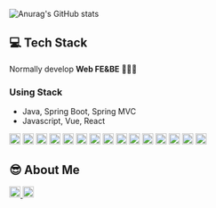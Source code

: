 ![Anurag's GitHub stats](https://github-readme-stats.vercel.app/api?username=yule93&show_icons=true&theme=radical)

## 💻 Tech Stack

Normally develop **Web FE&BE** 🧑🏻‍💻

### Using Stack
- Java, Spring Boot, Spring MVC
- Javascript, Vue, React


<img src="https://img.shields.io/badge/JAVA-007396?style=for-the-badge&logo=java&logoColor=white" height="20px"> <img src="https://img.shields.io/badge/Spring-6DB33F?style=for-the-badge&logo=Spring&logoColor=white" height="20px"> <img src="https://img.shields.io/badge/oracle-F80000?style=for-the-badge&logo=oracle&logoColor=white" height="20px">
<img src="https://img.shields.io/badge/mysql-4479A1?style=for-the-badge&logo=mysql&logoColor=white" height="20px">
<img src="https://img.shields.io/badge/javascript-F7DF1E?style=for-the-badge&logo=javascript&logoColor=black" height="20px">
<img src="https://img.shields.io/badge/jquery-0769AD?style=for-the-badge&logo=jquery&logoColor=white" height="20px">
<img src="https://img.shields.io/badge/react-61DAFB?style=for-the-badge&logo=react&logoColor=black" height="20px">
<img src="https://img.shields.io/badge/vue.js-4FC08D?style=for-the-badge&logo=vue.js&logoColor=white" height="20px">
<img src="https://img.shields.io/badge/html-E34F26?style=for-the-badge&logo=html5&logoColor=white" height="20px">
<img src="https://img.shields.io/badge/css-1572B6?style=for-the-badge&logo=css3&logoColor=white" height="20px">
<img src="https://img.shields.io/badge/bootstrap-7952B3?style=for-the-badge&logo=bootstrap&logoColor=white" height="20px">
<img src="https://img.shields.io/badge/github-181717?style=for-the-badge&logo=github&logoColor=white" height="20px">
<img src="https://img.shields.io/badge/linux-FCC624?style=for-the-badge&logo=linux&logoColor=black" height="20px">
<img src="https://img.shields.io/badge/aws-232F3E?style=for-the-badge&logo=aws&logoColor=white" height="20px">
<img src="https://img.shields.io/badge/apache tomcat-F8DC75?style=for-the-badge&logo=apachetomcat&logoColor=white" height="20px">


## 😎 About Me
<a href = "https://checker-belly-21c.notion.site/ea549b3a5b8e4f91842043371b1f9c1b">
  <img src="https://img.shields.io/badge/notion-232F3E?style=for-the-badge&logo=notion&logoColor=white" height="20px" >
</a>
<a href = "https://blog.naver.com/dbfm2222">
  <img src="https://img.shields.io/badge/blog-01DF74?style=for-the-badge&logo=naver&logoColor=white" height="20px" >
</a>

<!---
yule93/yule93 is a ✨ special ✨ repository because its `README.md` (this file) appears on your GitHub profile.
You can click the Preview link to take a look at your changes.
--->
